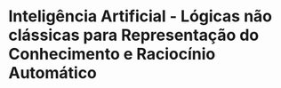 # Inteligência Artificial - Lógicas não clássicas para Representação do Conhecimento e Raciocínio Automático

